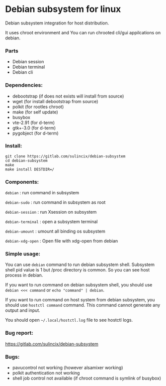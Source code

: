 # Debian subsystem for linux
Debian subsystem integration for host distribution.

It uses chroot environment and You can run chrooted cli/gui appilcations on debian.
### Parts
* Debian session
* Debian terminal
* Debian cli

### Dependencies:
* debootstrap (if does not exists will install from source)
* wget (for install debootstrap from source)
* polkit (for rootles chroot)
* make (for self update)
* busybox
* vte-2.91 (for d-term)
* gtk+-3.0 (for d-term)
* pygobject (for d-term)

### Install:
```shell
git clone https://gitlab.com/sulincix/debian-subsystem
cd debian-subsystem
make
make install DESTDIR=/
```

### Components:

`debian`           : run command in subsystem

`debian-sudo`      : run command in subsystem as root

`debian-session`   : run Xsession on subsystem

`debian-terminal`  : open a subsystem terminal

`debian-umount`    : umount all binding os subsystem

`debian-xdg-open`  : Open file with xdg-open from debian

### Simple usage:
You can use `debian` command to run debian subsystem shell. Subsystem shell pid value is 1 but /proc directory is common. So you can see host process in debian.

If you want to run command on debian subsystem shell, you should use `debian <<< command` or `echo "command" | debian`. 

If you want to run command on host system from debian subsystem, you should use `hostctl command` command. This command cannot generate any output and input.

You should open `~/.local/hostctl.log` file to see hostctl logs.

### Bug report:
https://gitlab.com/sulincix/debian-subsystem

### Bugs:
* pavucontrol not working (however alsamixer working)
* polkit authentication not working
* shell job control not available (if chroot command is symlink of busybox)
